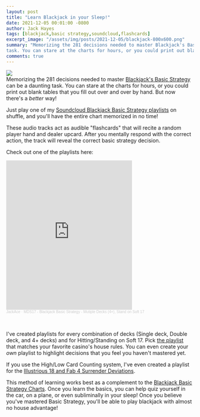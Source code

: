 ```yaml
---
layout: post
title: "Learn Blackjack in your Sleep!"
date: 2021-12-05 00:01:00 -0800
author: Jack Hayes
tags: [blackjack,basic strategy,soundcloud,flashcards]
excerpt_image: "/assets/img/posts/2021-12-05/blackjack-800x600.png"
summary: "Memorizing the 281 decisions needed to master Blackjack's Basic Strategy can be a daunting
task. You can stare at the charts for hours, or you could print out blank tables that you fill out over and over by hand. But now there's a better way!"
comments: true
---
```


<img src="{{site.baseurl}}{{ page.excerpt_image }}" class="excerpt-image" /> <br/>
Memorizing the 281 decisions needed to master [Blackjack's Basic Strategy]({{site.baseurl}}/gambling/blackjack/systems/basic-strategy/charts/MD_S17) can be a daunting
task. You can stare at the charts for hours, or you could print out blank tables that you fill out over and over by hand. But now there's a *better* way!

Just play one of my [Soundcloud Blackjack Basic Strategy playlists](https://soundcloud.com/jackacestudios/sets/blackjack-basic-strategy-mds17)
on shuffle, and you'll have the entire chart memorized in no time!

These audio tracks act as audible "flashcards" that will recite a random player hand and dealer upcard. After you mentally respond with the correct action, the
track will reveal the correct basic strategy decision.

Check out one of the playlists here:

<iframe width="67%" height="400" scrolling="no" frameborder="no" allow="autoplay" src="https://w.soundcloud.com/player/?url=https%3A//api.soundcloud.com/playlists/1341929332&color=%23ff5500&auto_play=false&hide_related=false&show_comments=true&show_user=true&show_reposts=false&show_teaser=true&visual=true"></iframe><div style="font-size: 10px; color: #cccccc;line-break: anywhere;word-break: normal;overflow: hidden;white-space: nowrap;text-overflow: ellipsis; font-family: Interstate,Lucida Grande,Lucida Sans Unicode,Lucida Sans,Garuda,Verdana,Tahoma,sans-serif;font-weight: 100;"><a href="https://soundcloud.com/jackacestudios" title="JackAce" target="_blank" style="color: #cccccc; text-decoration: none;">JackAce</a> · <a href="https://soundcloud.com/jackacestudios/sets/blackjack-basic-strategy-mds17" title="MDS17 - Blackjack Basic Strategy - Mutiple Decks (4+), Stand on Soft 17" target="_blank" style="color: #cccccc; text-decoration: none;">MDS17 - Blackjack Basic Strategy - Mutiple Decks (4+), Stand on Soft 17</a></div>

&nbsp;

I've created playlists for every combination of decks (Single deck, Double deck, and 4+ decks) and for Hitting/Standing on Soft 17. Pick
[the playlist](https://soundcloud.com/jackacestudios/sets) that matches your favorite casino's house rules. You can even create
your *own* playlist to highlight decisions that you feel you haven't mastered yet.

If you use the High/Low Card Counting system, I've even created a playlist for the [Illustrious 18 and Fab 4 Surrender
Deviations](https://soundcloud.com/jackacestudios/sets/blackjack-high-low-count).

This method of learning works best as a complement to the [Blackjack Basic Strategy Charts]({{site.baseurl}}/gambling/blackjack/systems/basic-strategy/).
Once you learn the basics, you can help quiz yourself in the car, on a plane, or even subliminally in your sleep! Once you believe you've mastered Basic Strategy,
you'll be able to play blackjack with almost no house advantage!
